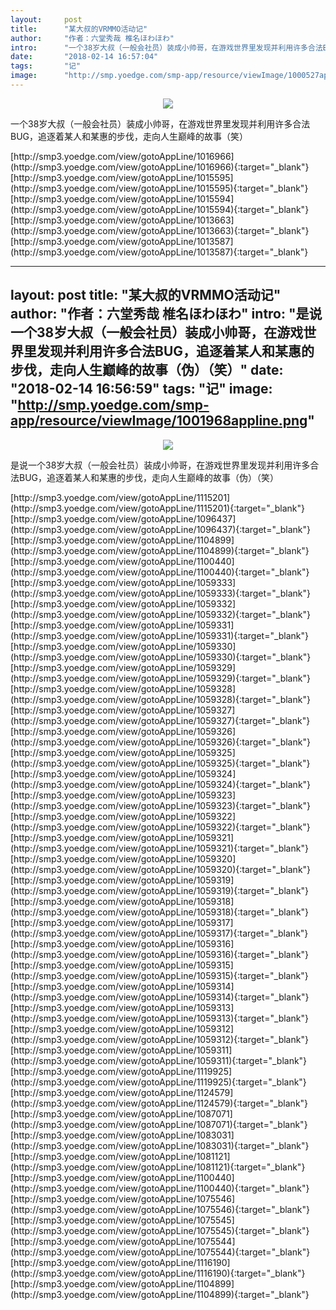 ```yaml
---
layout:     post
title:      "某大叔的VRMMO活动记"
author:     "作者：六堂秀哉 椎名ほわほわ"
intro:      "一个38岁大叔（一般会社员）装成小帅哥，在游戏世界里发现并利用许多合法BUG，追逐着某人和某惠的步伐，走向人生巅峰的故事（笑）"
date:       "2018-02-14 16:57:04"
tags:       "记"
image:      "http://smp.yoedge.com/smp-app/resource/viewImage/1000527appline.png"
---
```

<div style="text-align: center">
<p><img src="http://smp.yoedge.com/smp-app/resource/viewImage/1000527appline.png"/></p>
</div>
<p class="post-meta">
<span>一个38岁大叔（一般会社员）装成小帅哥，在游戏世界里发现并利用许多合法BUG，追逐着某人和某惠的步伐，走向人生巅峰的故事（笑）</span>
</p>
[http://smp3.yoedge.com/view/gotoAppLine/1016966](http://smp3.yoedge.com/view/gotoAppLine/1016966){:target="_blank"}
[http://smp3.yoedge.com/view/gotoAppLine/1015595](http://smp3.yoedge.com/view/gotoAppLine/1015595){:target="_blank"}
[http://smp3.yoedge.com/view/gotoAppLine/1015594](http://smp3.yoedge.com/view/gotoAppLine/1015594){:target="_blank"}
[http://smp3.yoedge.com/view/gotoAppLine/1013663](http://smp3.yoedge.com/view/gotoAppLine/1013663){:target="_blank"}
[http://smp3.yoedge.com/view/gotoAppLine/1013587](http://smp3.yoedge.com/view/gotoAppLine/1013587){:target="_blank"}


---
layout:     post
title:      "某大叔的VRMMO活动记"
author:     "作者：六堂秀哉  椎名ほわほわ"
intro:      "是说一个38岁大叔（一般会社员）装成小帅哥，在游戏世界里发现并利用许多合法BUG，追逐着某人和某惠的步伐，走向人生巅峰的故事（伪）（笑）"
date:       "2018-02-14 16:56:59"
tags:       "记"
image:      "http://smp.yoedge.com/smp-app/resource/viewImage/1001968appline.png"
---
<div style="text-align: center">
<p><img src="http://smp.yoedge.com/smp-app/resource/viewImage/1001968appline.png"/></p>
</div>
<p class="post-meta">
<span>是说一个38岁大叔（一般会社员）装成小帅哥，在游戏世界里发现并利用许多合法BUG，追逐着某人和某惠的步伐，走向人生巅峰的故事（伪）（笑）</span>
</p>
[http://smp3.yoedge.com/view/gotoAppLine/1115201](http://smp3.yoedge.com/view/gotoAppLine/1115201){:target="_blank"}
[http://smp3.yoedge.com/view/gotoAppLine/1096437](http://smp3.yoedge.com/view/gotoAppLine/1096437){:target="_blank"}
[http://smp3.yoedge.com/view/gotoAppLine/1104899](http://smp3.yoedge.com/view/gotoAppLine/1104899){:target="_blank"}
[http://smp3.yoedge.com/view/gotoAppLine/1100440](http://smp3.yoedge.com/view/gotoAppLine/1100440){:target="_blank"}
[http://smp3.yoedge.com/view/gotoAppLine/1059333](http://smp3.yoedge.com/view/gotoAppLine/1059333){:target="_blank"}
[http://smp3.yoedge.com/view/gotoAppLine/1059332](http://smp3.yoedge.com/view/gotoAppLine/1059332){:target="_blank"}
[http://smp3.yoedge.com/view/gotoAppLine/1059331](http://smp3.yoedge.com/view/gotoAppLine/1059331){:target="_blank"}
[http://smp3.yoedge.com/view/gotoAppLine/1059330](http://smp3.yoedge.com/view/gotoAppLine/1059330){:target="_blank"}
[http://smp3.yoedge.com/view/gotoAppLine/1059329](http://smp3.yoedge.com/view/gotoAppLine/1059329){:target="_blank"}
[http://smp3.yoedge.com/view/gotoAppLine/1059328](http://smp3.yoedge.com/view/gotoAppLine/1059328){:target="_blank"}
[http://smp3.yoedge.com/view/gotoAppLine/1059327](http://smp3.yoedge.com/view/gotoAppLine/1059327){:target="_blank"}
[http://smp3.yoedge.com/view/gotoAppLine/1059326](http://smp3.yoedge.com/view/gotoAppLine/1059326){:target="_blank"}
[http://smp3.yoedge.com/view/gotoAppLine/1059325](http://smp3.yoedge.com/view/gotoAppLine/1059325){:target="_blank"}
[http://smp3.yoedge.com/view/gotoAppLine/1059324](http://smp3.yoedge.com/view/gotoAppLine/1059324){:target="_blank"}
[http://smp3.yoedge.com/view/gotoAppLine/1059323](http://smp3.yoedge.com/view/gotoAppLine/1059323){:target="_blank"}
[http://smp3.yoedge.com/view/gotoAppLine/1059322](http://smp3.yoedge.com/view/gotoAppLine/1059322){:target="_blank"}
[http://smp3.yoedge.com/view/gotoAppLine/1059321](http://smp3.yoedge.com/view/gotoAppLine/1059321){:target="_blank"}
[http://smp3.yoedge.com/view/gotoAppLine/1059320](http://smp3.yoedge.com/view/gotoAppLine/1059320){:target="_blank"}
[http://smp3.yoedge.com/view/gotoAppLine/1059319](http://smp3.yoedge.com/view/gotoAppLine/1059319){:target="_blank"}
[http://smp3.yoedge.com/view/gotoAppLine/1059318](http://smp3.yoedge.com/view/gotoAppLine/1059318){:target="_blank"}
[http://smp3.yoedge.com/view/gotoAppLine/1059317](http://smp3.yoedge.com/view/gotoAppLine/1059317){:target="_blank"}
[http://smp3.yoedge.com/view/gotoAppLine/1059316](http://smp3.yoedge.com/view/gotoAppLine/1059316){:target="_blank"}
[http://smp3.yoedge.com/view/gotoAppLine/1059315](http://smp3.yoedge.com/view/gotoAppLine/1059315){:target="_blank"}
[http://smp3.yoedge.com/view/gotoAppLine/1059314](http://smp3.yoedge.com/view/gotoAppLine/1059314){:target="_blank"}
[http://smp3.yoedge.com/view/gotoAppLine/1059313](http://smp3.yoedge.com/view/gotoAppLine/1059313){:target="_blank"}
[http://smp3.yoedge.com/view/gotoAppLine/1059312](http://smp3.yoedge.com/view/gotoAppLine/1059312){:target="_blank"}
[http://smp3.yoedge.com/view/gotoAppLine/1059311](http://smp3.yoedge.com/view/gotoAppLine/1059311){:target="_blank"}
[http://smp3.yoedge.com/view/gotoAppLine/1119925](http://smp3.yoedge.com/view/gotoAppLine/1119925){:target="_blank"}
[http://smp3.yoedge.com/view/gotoAppLine/1124579](http://smp3.yoedge.com/view/gotoAppLine/1124579){:target="_blank"}
[http://smp3.yoedge.com/view/gotoAppLine/1087071](http://smp3.yoedge.com/view/gotoAppLine/1087071){:target="_blank"}
[http://smp3.yoedge.com/view/gotoAppLine/1083031](http://smp3.yoedge.com/view/gotoAppLine/1083031){:target="_blank"}
[http://smp3.yoedge.com/view/gotoAppLine/1081121](http://smp3.yoedge.com/view/gotoAppLine/1081121){:target="_blank"}
[http://smp3.yoedge.com/view/gotoAppLine/1100440](http://smp3.yoedge.com/view/gotoAppLine/1100440){:target="_blank"}
[http://smp3.yoedge.com/view/gotoAppLine/1075546](http://smp3.yoedge.com/view/gotoAppLine/1075546){:target="_blank"}
[http://smp3.yoedge.com/view/gotoAppLine/1075545](http://smp3.yoedge.com/view/gotoAppLine/1075545){:target="_blank"}
[http://smp3.yoedge.com/view/gotoAppLine/1075544](http://smp3.yoedge.com/view/gotoAppLine/1075544){:target="_blank"}
[http://smp3.yoedge.com/view/gotoAppLine/1116190](http://smp3.yoedge.com/view/gotoAppLine/1116190){:target="_blank"}
[http://smp3.yoedge.com/view/gotoAppLine/1104899](http://smp3.yoedge.com/view/gotoAppLine/1104899){:target="_blank"}


